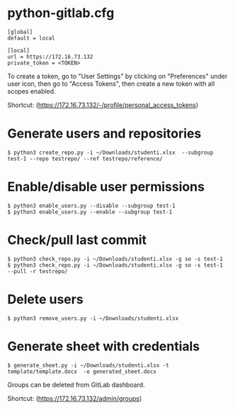# python-gitlab.cfg

```
[global]
default = local

[local]
url = https://172.16.73.132
private_token = <TOKEN>
```

To create a token, go to "User Settings" by clicking on "Preferences" under user icon, then go to "Access Tokens", then create a new token with all scopes enabled.

Shortcut: (https://172.16.73.132/-/profile/personal_access_tokens)

# Generate users and repositories

```
$ python3 create_repo.py -i ~/Downloads/studenti.xlsx  --subgroup test-1 --repo testrepo/ --ref testrepo/reference/
```

# Enable/disable user permissions

```
$ python3 enable_users.py --disable --subgroup test-1
$ python3 enable_users.py --enable --subgroup test-1
```

# Check/pull last commit

```
$ python3 check_repo.py -i ~/Downloads/studenti.xlsx -g so -s test-1
$ python3 check_repo.py -i ~/Downloads/studenti.xlsx -g so -s test-1  --pull -r testrepo/
```

# Delete users

```
$ python3 remove_users.py -i ~/Downloads/studenti.xlsx
```

# Generate sheet with credentials

```
$ generate_sheet.py -i ~/Downloads/studenti.xlsx -t template/template.docx  -o generated_sheet.docx
```

Groups can be deleted from GitLab dashboard.

Shortcut: (https://172.16.73.132/admin/groups)
